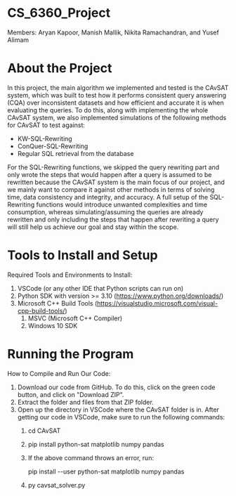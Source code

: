 # CS_6360_Project
Members: Aryan Kapoor, Manish Mallik, Nikita Ramachandran, and Yusef Alimam

# About the Project
In this project, the main algorithm we implemented and tested is the CAvSAT system, which was built to test how it performs consistent query answering (CQA) over inconsistent datasets and how efficient and accurate it is when evaluating the queries. To do this, along with implementing the whole CAvSAT system, we also implemented simulations of the following methods for CAvSAT to test against:
- KW-SQL-Rewriting
- ConQuer-SQL-Rewriting
- Regular SQL retrieval from the database

For the SQL-Rewriting functions, we skipped the query rewriting part and only wrote the steps that would happen after a query is assumed to be rewritten because the CAvSAT system is the main focus of our project, and we mainly want to compare it against other methods in terms of solving time, data consistency and integrity, and accuracy. A full setup of the SQL-Rewriting functions would introduce unwanted complexities and time consumption, whereas simulating/assuming the queries are already rewritten and only including the steps that happen after rewriting a query will still help us achieve our goal and stay within the scope.

# Tools to Install and Setup
Required Tools and Environments to Install:
1. VSCode (or any other IDE that Python scripts can run on)
2. Python SDK with version >= 3.10 (https://www.python.org/downloads/)
3. Microsoft C++ Build Tools (https://visualstudio.microsoft.com/visual-cpp-build-tools/)
   1. MSVC (Microsoft C++ Compiler)
   2. Windows 10 SDK

# Running the Program
How to Compile and Run Our Code:
1. Download our code from GitHub. To do this, click on the green code button, and click on "Download ZIP".
2. Extract the folder and files from that ZIP folder.
3. Open up the directory in VSCode where the CAvSAT folder is in. After getting our code in VSCode, make sure to run the following commands:
   1. cd CAvSAT
   2. pip install python-sat matplotlib numpy pandas 
   3. If the above command throws an error, run:
    
      pip install --user python-sat matplotlib numpy pandas

   4. py cavsat_solver.py